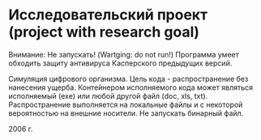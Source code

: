 # Исследовательский проект (project with research goal)

Внимание: Не запускать! (Wartging: do not run!)
Программа умеет обходить защиту антивируса Касперского предыдущих версий.

Симуляция цифрового организма. Цель кода - распространение без нанесения ущерба.
Контейнером исполняемого кода может являться исполняемый (exe) или любой другой файл (doc, xls, txt).
Распространение выполняется на локальные файлы и с некоторой вероятностью на внешние носители.
Не запускать бинарный файл.

2006 г.
